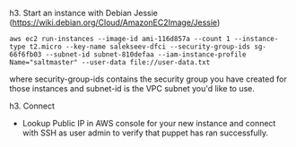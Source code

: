 h3. Start an instance with Debian Jessie (https://wiki.debian.org/Cloud/AmazonEC2Image/Jessie)
```
aws ec2 run-instances --image-id ami-116d857a --count 1 --instance-type t2.micro --key-name salekseev-dfci --security-group-ids sg-66f6fb03 --subnet-id subnet-810defaa --iam-instance-profile Name="saltmaster" --user-data file://user-data.txt
```
where security-group-ids contains the security group you have created for those instances and subnet-id is the VPC subnet you'd like to use.

h3. Connect
- Lookup Public IP in AWS console for your new instance and connect with SSH as user admin to verify that puppet has ran successfully.